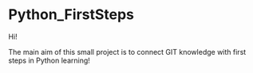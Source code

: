 # Python_FirstSteps

Hi! 

The main aim of this small project is to connect GIT knowledge with first steps in Python learning!
